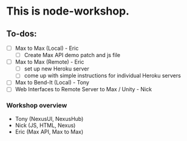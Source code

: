 # This is node-workshop.

## To-dos:
- [ ] Max to Max (Local) - Eric
    - [ ] Create Max API demo patch and js file
- [ ] Max to Max (Remote) - Eric
    - [ ] set up new Heroku server
    - [ ] come up with simple instructions for individual Heroku servers
- [ ] Max to Bend-It (Local) - Tony 
- [ ] Web Interfaces to Remote Server to Max / Unity - Nick

### Workshop overview
- Tony (NexusUI, NexusHub)
- Nick (JS, HTML, Nexus)
- Eric (Max API, Max to Max)
